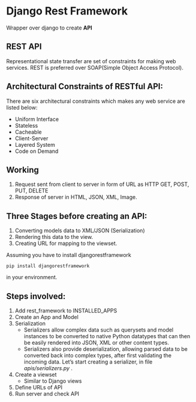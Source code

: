 # Django Rest Framework
Wrapper over django to create **API**

## REST API
Representational state transfer are set of constraints for making web services.
REST is preferred over SOAP(Simple Object Access Protocol).

## Architectural Constraints of RESTful API:
 There are six architectural constraints which makes any web service are listed below:

- Uniform Interface
- Stateless
- Cacheable
- Client-Server
- Layered System
- Code on Demand

## Working

1. Request sent from client to server in form of URL as HTTP GET, POST, PUT, DELETE
2. Response of server in HTML, JSON, XML, Image.

## Three Stages before creating an API:

1. Converting models data to XML/JSON (Serialization)
2. Rendering this data to the view.
3. Creating URL for mapping to the viewset.

Assuming you have to install djangorestframework 
```
pip install djangorestframework
```
in your environment.

## Steps involved:
1. Add rest_framework to INSTALLED_APPS
2. Create an App and Model
3. Serialization
    - Serializers allow complex data such as querysets and model instances to be converted to native Python datatypes that can then be easily rendered into JSON, XML or other content types.
    - Serializers also provide deserialization, allowing parsed data to be converted back into complex types, after first validating the incoming data. Let’s start creating a serializer, in file *apis/serializers.py* .
4. Create a viewset
    - Similar to Django views
5. Define URLs of API
6. Run server and check API

